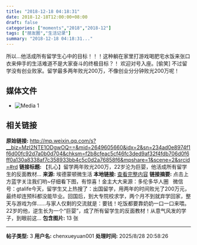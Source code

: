 ```yaml
---
title: "2018-12-18 04:18:31"
date: 2018-12-18T12:00:00+08:00
draft: false
categories: ["moments","2018","2018-12"]
tags: ["朋友圈","生活记录"]
summary: "2018-12-18 04:18:31..."
---
```


所以…他活成所有留学生心中的目标！！！这种躺在家里打游戏喝肥宅水饭来张口衣来伸手的生活难道不是大家奋斗的终极目标？！
欢迎对号入座。[偷笑]
不过留学没有创业败家。留学最多两年败光200万，不像创业分分钟败光200万呢！

## 媒体文件

- ![Media 1](/Moments/photos/2018-12-18/201812180418310.jpg)

## 相关链接

**原始链接:** http://mp.weixin.qq.com/s?__biz=MzI2NTE1ODgwOQ==&mid=2649605660&idx=2&sn=234ad0e8974f1f6d00fc92d7a0b0d704&chksm=f2b8cfeac5cf46fc3ded9af32f4fdb706d0f6ff0a130a8338af7c358933bb4c5c0d2a76858f6&mpshare=1&scene=2&srcid=#rd
**链接标题:** 【扎心】留学两年败光200万，22岁沦为巨婴，他活成所有留学生的反面教材…
**来源:** 埃德蒙顿微生活
**本地链接:** [查看完整内容](/link_content/2018/12/2018-12-18-2/link_content/)
**链接摘要:** 点击上方蓝字关注我们哟~仔细看下图，有惊喜！金主大大来源：多伦多华人圈   微信号：gtalife今天，留学生又上热搜了：出国留学，用两年的时间败光了200万元，最终却连预科都没能毕业。回国后，到大专院校求学，两个月不到就弃学回家，整天与游戏为伴......与家人仅剩的交流就是：要钱！吃饭都要靠奶奶一口一口来喂。22岁的他，逆生长为一个“巨婴”，成了所有留学生的反面教材！从意气风发的学子，到眼前这...
**包含图片:** 13 张

---

**帖子类型:** 3
**用户名:** chenxueyuan001
**处理时间:** 2025/8/28 20:58:26